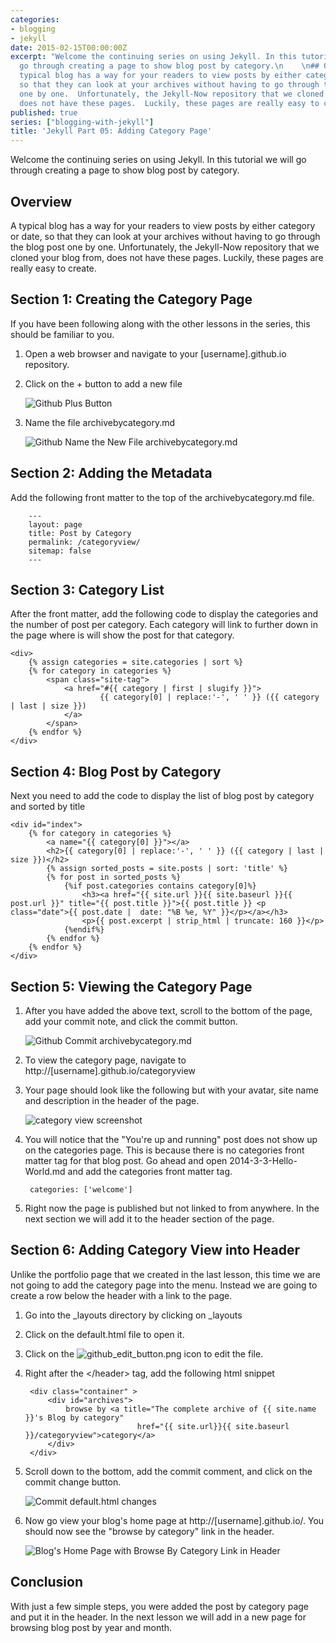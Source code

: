 ```yaml
---
categories:
- blogging
- jekyll
date: 2015-02-15T00:00:00Z
excerpt: "Welcome the continuing series on using Jekyll. In this tutorial we will
  go through creating a page to show blog post by category.\n    \n## Overview\n\nA
  typical blog has a way for your readers to view posts by either category or date,
  so that they can look at your archives without having to go through the blog post
  one by one.  Unfortunately, the Jekyll-Now repository that we cloned your blog from,
  does not have these pages.  Luckily, these pages are really easy to create.\n"
published: true
series: ["blogging-with-jekyll"]
title: 'Jekyll Part 05: Adding Category Page'
---
```


Welcome the continuing series on using Jekyll. In this tutorial we will go through creating a page to show blog post by category.

## Overview

A typical blog has a way for your readers to view posts by either category or date, so that they can look at your archives without having to go through the blog post one by one.  Unfortunately, the Jekyll-Now repository that we cloned your blog from, does not have these pages.  Luckily, these pages are really easy to create.

## Section 1: Creating the Category Page

If you have been following along with the other lessons in the series, this should be familiar to you.

1. Open a web browser and navigate to your [username].github.io repository.

1. Click on the + button to add a new file

    ![Github Plus Button](/images/posts/BloggingOnGitHub/github_add_button.png)

1. Name the file archivebycategory.md

    ![Github Name the New File archivebycategory.md](/images/posts/BloggingOnGitHub/github_part_5_archivebycategory_file_name.png)

## Section 2: Adding the Metadata

Add the following front matter to the top of the archivebycategory.md file.

        ---
        layout: page
        title: Post by Category
        permalink: /categoryview/
        sitemap: false
        ---

## Section 3: Category List

After the front matter, add the following code to display the categories and the number of post per category.  Each category will link to further down in the page where is will show the post for that category.

    <div>
        {% assign categories = site.categories | sort %}
        {% for category in categories %}
            <span class="site-tag">
                <a href="#{{ category | first | slugify }}">
                        {{ category[0] | replace:'-', ' ' }} ({{ category | last | size }})
                </a>
            </span>
        {% endfor %}
    </div>

## Section 4: Blog Post by Category

Next you need to add the code to display the list of blog post by category and sorted by title

    <div id="index">
        {% for category in categories %}
            <a name="{{ category[0] }}"></a>
            <h2>{{ category[0] | replace:'-', ' ' }} ({{ category | last | size }})</h2>
            {% assign sorted_posts = site.posts | sort: 'title' %}
            {% for post in sorted_posts %}
                {%if post.categories contains category[0]%}
                    <h3><a href="{{ site.url }}{{ site.baseurl }}{{ post.url }}" title="{{ post.title }}">{{ post.title }} <p class="date">{{ post.date |  date: "%B %e, %Y" }}</p></a></h3>
                    <p>{{ post.excerpt | strip_html | truncate: 160 }}</p>
                {%endif%}
            {% endfor %}
        {% endfor %}
    </div>

## Section 5: Viewing the Category Page

1. After you have added the above text, scroll to the bottom of the page, add your commit note, and    click the commit button.

    ![Github Commit archivebycategory.md](/images/posts/BloggingOnGitHub/github_part_5_commit_archivebycategory.png)

1. To  view the category page, navigate to http://[username].github.io/categoryview

1. Your page should look like the following but with your avatar, site name and description in the header of the page.

    ![category view screenshot](/images/posts/BloggingOnGitHub/github_part_5_archivebycategory_in_browser.png)

1. You will notice that the "You're up and running" post does not show up on the categories page.  This is because there is no categories front matter tag for that blog post.  Go ahead and open 2014-3-3-Hello-World.md and add the categories front matter tag.

        categories: ['welcome']

1. Right now the page is published but not linked to from anywhere.  In the next section we will add it to the header section of the page.

## Section 6: Adding Category View into Header

Unlike the portfolio page that we created in the last lesson, this time we are not going to add the category page into the menu.  Instead we are going to create a row below the header with a link to the page.

1. Go into the _layouts directory by clicking on _layouts

1. Click on the default.html file to open it.

1. Click on the ![github_edit_button.png](/images/posts/BloggingOnGitHub/github_edit_button.png) icon to edit the file.

1. Right after the &lt;/header&gt; tag, add the following html snippet

        <div class="container" >
            <div id="archives">
                browse by <a title="The complete archive of {{ site.name }}'s Blog by category"
                                href="{{ site.url}}{{ site.baseurl }}/categoryview">category</a>
            </div>
        </div>

1. Scroll down to the bottom, add the commit comment, and click on the commit change button.

    ![Commit default.html changes](/images/posts/BloggingOnGitHub/github_part_5_commit_default.png)

1. Now go view your blog's home page at http://[username].github.io/.  You should now see the "browse by category" link in the header.

    ![Blog's Home Page with Browse By Category Link in Header](/images/posts/BloggingOnGitHub/github_part_5_browse_by_category_in_header.png)

## Conclusion

With just a few simple steps, you were added the post by category page and put it in the header.  In the next lesson we will add in a new page for browsing blog post by year and month.

